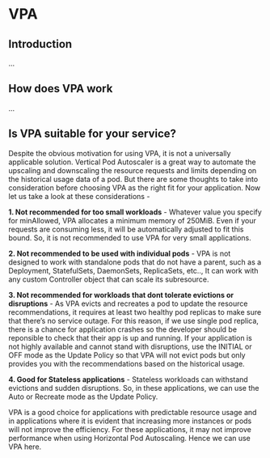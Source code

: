 # VPA

## Introduction

...

## How does VPA work

...

## Is VPA suitable for your service?

Despite the obvious motivation for using VPA, it is not a universally applicable solution. Vertical Pod Autoscaler is a great way to automate the upscaling and downscaling the resource requests and limits depending on the historical usage data of a pod. But there are some thoughts to take into consideration before choosing VPA as the right fit for your application. Now let us take a look at these considerations -

**1. Not recommended for too small workloads**
    - Whatever value you specify for minAllowed, VPA allocates a minimum memory of 250MiB. Even if your requests are consuming less, it will be automatically adjusted to fit this bound. So, it is not recommended to use VPA for very small applications.

**2. Not recommended to be used with individual pods**
    - VPA is not designed to work with standalone pods that do not have a parent, such as a Deployment, StatefulSets, DaemonSets, ReplicaSets, etc.., It can work with any custom Controller object that can scale its subresource. 

**3. Not recommended for workloads that dont tolerate evictions or disruptions**
    - As VPA evicts and recreates a pod to update the resource recommendations, it requires at least two healthy pod replicas to make sure that there’s no service outage. For this reason, if we use single pod replica, there is a chance for application crashes so the developer should be reponsible to check that their app is up and running. If your application is not highly available and cannot stand with disruptions, use the INITIAL or OFF mode as the Update Policy so that VPA will not evict pods but only provides you with the recommendations based on the historical usage.
    
**4. Good for Stateless applications**
    - Stateless workloads can withstand evictions and sudden disruptions. So, in these applications, we can use the Auto or Recreate mode as the Update Policy. 

VPA is a good choice for applications with predictable resource usage and in applications where it is evident that increasing more instances or pods will not improve the efficiency. For these applications, it may not improve performance when using Horizontal Pod Autoscaling. Hence we can use VPA here.
   
